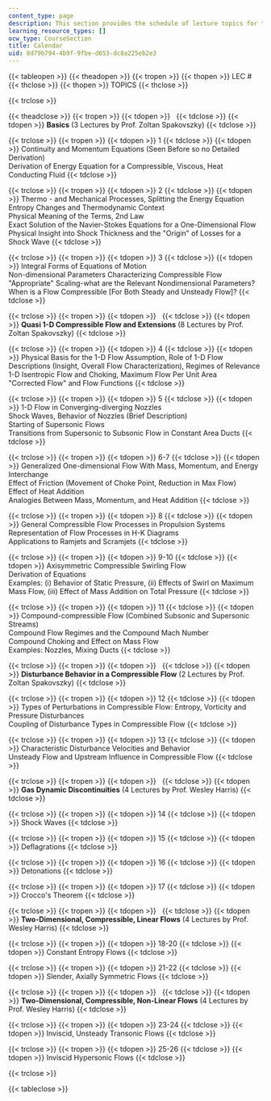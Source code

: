 ```yaml
---
content_type: page
description: This section provides the schedule of lecture topics for the course.
learning_resource_types: []
ocw_type: CourseSection
title: Calendar
uid: 8d79b794-4b9f-9fbe-d653-dc8a225eb2e3
---
```


{{< tableopen >}}
{{< theadopen >}}
{{< tropen >}}
{{< thopen >}}
LEC #
{{< thclose >}}
{{< thopen >}}
TOPICS
{{< thclose >}}

{{< trclose >}}

{{< theadclose >}}
{{< tropen >}}
{{< tdopen >}}
 
{{< tdclose >}}
{{< tdopen >}}
**Basics** (3 Lectures by Prof. Zoltan Spakovszky)
{{< tdclose >}}

{{< trclose >}}
{{< tropen >}}
{{< tdopen >}}
1
{{< tdclose >}}
{{< tdopen >}}
Continuity and Momentum Equations (Seen Before so no Detailed Derivation)  
Derivation of Energy Equation for a Compressible, Viscous, Heat Conducting Fluid
{{< tdclose >}}

{{< trclose >}}
{{< tropen >}}
{{< tdopen >}}
2
{{< tdclose >}}
{{< tdopen >}}
Thermo - and Mechanical Processes, Splitting the Energy Equation  
Entropy Changes and Thermodynamic Context  
Physical Meaning of the Terms, 2nd Law  
Exact Solution of the Navier-Stokes Equations for a One-Dimensional Flow  
Physical Insight into Shock Thickness and the "Origin" of Losses for a Shock Wave
{{< tdclose >}}

{{< trclose >}}
{{< tropen >}}
{{< tdopen >}}
3
{{< tdclose >}}
{{< tdopen >}}
Integral Forms of Equations of Motion  
Non-dimensional Parameters Characterizing Compressible Flow  
"Appropriate" Scaling-what are the Relevant Nondimensional Parameters?  
When is a Flow Compressible \[For Both Steady and Unsteady Flow\]?
{{< tdclose >}}

{{< trclose >}}
{{< tropen >}}
{{< tdopen >}}
 
{{< tdclose >}}
{{< tdopen >}}
**Quasi 1-D Compressible Flow and Extensions** (8 Lectures by Prof. Zoltan Spakovszky)
{{< tdclose >}}

{{< trclose >}}
{{< tropen >}}
{{< tdopen >}}
4
{{< tdclose >}}
{{< tdopen >}}
Physical Basis for the 1-D Flow Assumption, Role of 1-D Flow Descriptions (Insight, Overall Flow Characterization), Regimes of Relevance  
1-D Isentropic Flow and Choking, Maximum Flow Per Unit Area  
"Corrected Flow" and Flow Functions
{{< tdclose >}}

{{< trclose >}}
{{< tropen >}}
{{< tdopen >}}
5
{{< tdclose >}}
{{< tdopen >}}
1-D Flow in Converging-diverging Nozzles  
Shock Waves, Behavior of Nozzles (Brief Description)  
Starting of Supersonic Flows  
Transitions from Supersonic to Subsonic Flow in Constant Area Ducts
{{< tdclose >}}

{{< trclose >}}
{{< tropen >}}
{{< tdopen >}}
6-7
{{< tdclose >}}
{{< tdopen >}}
Generalized One-dimensional Flow With Mass, Momentum, and Energy Interchange  
Effect of Friction (Movement of Choke Point, Reduction in Max Flow)  
Effect of Heat Addition  
Analogies Between Mass, Momentum, and Heat Addition
{{< tdclose >}}

{{< trclose >}}
{{< tropen >}}
{{< tdopen >}}
8
{{< tdclose >}}
{{< tdopen >}}
General Compressible Flow Processes in Propulsion Systems  
Representation of Flow Processes in H-K Diagrams  
Applications to Ramjets and Scramjets
{{< tdclose >}}

{{< trclose >}}
{{< tropen >}}
{{< tdopen >}}
9-10
{{< tdclose >}}
{{< tdopen >}}
Axisymmetric Compressible Swirling Flow  
Derivation of Equations  
Examples: (i) Behavior of Static Pressure, (ii) Effects of Swirl on Maximum Mass Flow, (iii) Effect of Mass Addition on Total Pressure
{{< tdclose >}}

{{< trclose >}}
{{< tropen >}}
{{< tdopen >}}
11
{{< tdclose >}}
{{< tdopen >}}
Compound-compressible Flow (Combined Subsonic and Supersonic Streams)  
Compound Flow Regimes and the Compound Mach Number  
Compound Choking and Effect on Mass Flow  
Examples: Nozzles, Mixing Ducts
{{< tdclose >}}

{{< trclose >}}
{{< tropen >}}
{{< tdopen >}}
 
{{< tdclose >}}
{{< tdopen >}}
**Disturbance Behavior in a Compressible Flow** (2 Lectures by Prof. Zoltan Spakovszky)
{{< tdclose >}}

{{< trclose >}}
{{< tropen >}}
{{< tdopen >}}
12
{{< tdclose >}}
{{< tdopen >}}
Types of Perturbations in Compressible Flow: Entropy, Vorticity and Pressure Disturbances  
Coupling of Disturbance Types in Compressible Flow
{{< tdclose >}}

{{< trclose >}}
{{< tropen >}}
{{< tdopen >}}
13
{{< tdclose >}}
{{< tdopen >}}
Characteristic Disturbance Velocities and Behavior  
Unsteady Flow and Upstream Influence in Compressible Flow
{{< tdclose >}}

{{< trclose >}}
{{< tropen >}}
{{< tdopen >}}
 
{{< tdclose >}}
{{< tdopen >}}
**Gas Dynamic Discontinuities** (4 Lectures by Prof. Wesley Harris)
{{< tdclose >}}

{{< trclose >}}
{{< tropen >}}
{{< tdopen >}}
14
{{< tdclose >}}
{{< tdopen >}}
Shock Waves
{{< tdclose >}}

{{< trclose >}}
{{< tropen >}}
{{< tdopen >}}
15
{{< tdclose >}}
{{< tdopen >}}
Deflagrations
{{< tdclose >}}

{{< trclose >}}
{{< tropen >}}
{{< tdopen >}}
16
{{< tdclose >}}
{{< tdopen >}}
Detonations
{{< tdclose >}}

{{< trclose >}}
{{< tropen >}}
{{< tdopen >}}
17
{{< tdclose >}}
{{< tdopen >}}
Crocco's Theorem
{{< tdclose >}}

{{< trclose >}}
{{< tropen >}}
{{< tdopen >}}
 
{{< tdclose >}}
{{< tdopen >}}
**Two-Dimensional, Compressible, Linear Flows** (4 Lectures by Prof. Wesley Harris)
{{< tdclose >}}

{{< trclose >}}
{{< tropen >}}
{{< tdopen >}}
18-20
{{< tdclose >}}
{{< tdopen >}}
Constant Entropy Flows
{{< tdclose >}}

{{< trclose >}}
{{< tropen >}}
{{< tdopen >}}
21-22
{{< tdclose >}}
{{< tdopen >}}
Slender, Axially Symmetric Flows
{{< tdclose >}}

{{< trclose >}}
{{< tropen >}}
{{< tdopen >}}
 
{{< tdclose >}}
{{< tdopen >}}
**Two-Dimensional, Compressible, Non-Linear Flows** (4 Lectures by Prof. Wesley Harris)
{{< tdclose >}}

{{< trclose >}}
{{< tropen >}}
{{< tdopen >}}
23-24
{{< tdclose >}}
{{< tdopen >}}
Inviscid, Unsteady Transonic Flows
{{< tdclose >}}

{{< trclose >}}
{{< tropen >}}
{{< tdopen >}}
25-26
{{< tdclose >}}
{{< tdopen >}}
Inviscid Hypersonic Flows
{{< tdclose >}}

{{< trclose >}}

{{< tableclose >}}